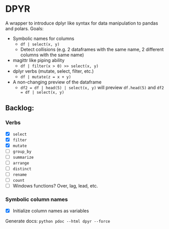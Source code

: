# DPYR
A wrapper to introduce dplyr like syntax for data manipulation to pandas and polars.
Goals: 
* Symbolic names for columns
    - `df | select(x, y)`
    - Detect collisions (e.g. 2 dataframes with the same name, 2 different columns with the same name)
* magittr like piping ability
    - `df | filter(x > 0) >> select(x, y)`
* dplyr verbs (mutate, select, filter, etc.)
    - `df | mutate(z = x + y)`
* A non-changing preview of the dataframe
    - `df2 = df | head(5) | select(x, y)` will preview `df.head(5)` and `df2 = df | select(x, y)`

## Backlog:
### Verbs
- [x] `select`
- [x] `filter`
- [x] `mutate`
- [ ] `group_by`
- [ ] `summarize`
- [ ] `arrange`
- [ ] `distinct`
- [ ] `rename`
- [ ] `count`
- [ ] Windows functions? Over, lag, lead, etc.
### Symbolic column names
- [x] Initialize column names as variables

Generate docs:
```python pdoc --html dpyr --force```